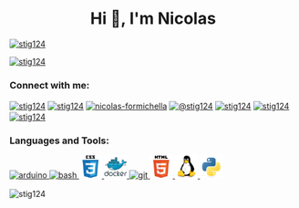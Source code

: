<h1 align="center">Hi 👋, I'm Nicolas</h1>
<p align="left"> <a href="https://github.com/ryo-ma/github-profile-trophy"><img src="https://github-profile-trophy.vercel.app/?username=stig124" alt="stig124" /></a> </p>

<p align="left"> <a href="https://twitter.com/stig124" target="blank"><img src="https://img.shields.io/twitter/follow/stig124?logo=twitter&style=for-the-badge" alt="stig124" /></a> </p>

<h3 align="left">Connect with me:</h3>
<p align="left">
<a href="https://dev.to/stig124" target="blank"><img align="center" src="https://cdn.jsdelivr.net/npm/simple-icons@3.0.1/icons/dev-dot-to.svg" alt="stig124" height="30" width="40" /></a>
<a href="https://twitter.com/stig124" target="blank"><img align="center" src="https://cdn.jsdelivr.net/npm/simple-icons@3.0.1/icons/twitter.svg" alt="stig124" height="30" width="40" /></a>
<a href="https://stackoverflow.com/users/nicolas-formichella" target="blank"><img align="center" src="https://cdn.jsdelivr.net/npm/simple-icons@3.0.1/icons/stackoverflow.svg" alt="nicolas-formichella" height="30" width="40" /></a>
<a href="https://medium.com/@stig124" target="blank"><img align="center" src="https://cdn.jsdelivr.net/npm/simple-icons@3.0.1/icons/medium.svg" alt="@stig124" height="30" width="40" /></a>
<a href="https://www.codechef.com/users/stig124" target="blank"><img align="center" src="https://cdn.jsdelivr.net/npm/simple-icons@3.1.0/icons/codechef.svg" alt="stig124" height="30" width="40" /></a>
<a href="https://www.hackerrank.com/stig124" target="blank"><img align="center" src="https://cdn.jsdelivr.net/npm/simple-icons@3.0.1/icons/hackerrank.svg" alt="stig124" height="30" width="40" /></a>
<a href="https://www.leetcode.com/stig124" target="blank"><img align="center" src="https://cdn.jsdelivr.net/npm/simple-icons@3.0.1/icons/leetcode.svg" alt="stig124" height="30" width="40" /></a>
</p>

<h3 align="left">Languages and Tools:</h3>
<p align="left"> <a href="https://www.arduino.cc/" target="_blank"> <img src="https://cdn.worldvectorlogo.com/logos/arduino-1.svg" alt="arduino" width="40" height="40"/> </a> <a href="https://www.gnu.org/software/bash/" target="_blank"> <img src="https://www.vectorlogo.zone/logos/gnu_bash/gnu_bash-icon.svg" alt="bash" width="40" height="40"/> </a> <a href="https://www.w3schools.com/css/" target="_blank"> <img src="https://raw.githubusercontent.com/devicons/devicon/master/icons/css3/css3-original-wordmark.svg" alt="css3" width="40" height="40"/> </a> <a href="https://www.docker.com/" target="_blank"> <img src="https://raw.githubusercontent.com/devicons/devicon/master/icons/docker/docker-original-wordmark.svg" alt="docker" width="40" height="40"/> </a> <a href="https://git-scm.com/" target="_blank"> <img src="https://www.vectorlogo.zone/logos/git-scm/git-scm-icon.svg" alt="git" width="40" height="40"/> </a> <a href="https://www.w3.org/html/" target="_blank"> <img src="https://raw.githubusercontent.com/devicons/devicon/master/icons/html5/html5-original-wordmark.svg" alt="html5" width="40" height="40"/> </a> <a href="https://www.linux.org/" target="_blank"> <img src="https://raw.githubusercontent.com/devicons/devicon/master/icons/linux/linux-original.svg" alt="linux" width="40" height="40"/> </a> <a href="https://www.python.org" target="_blank"> <img src="https://raw.githubusercontent.com/devicons/devicon/master/icons/python/python-original.svg" alt="python" width="40" height="40"/> </a> </p>

<p><img align="center" src="https://github-readme-stats.vercel.app/api/top-langs?username=stig124&show_icons=true&theme=radical&hide_border=true&locale=en&layout=compact" alt="stig124" /></p>

